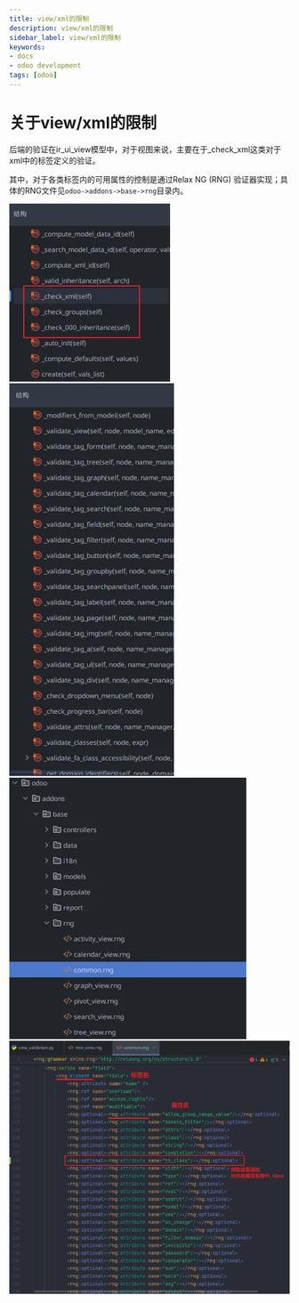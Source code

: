 ```yaml
---
title: view/xml的限制
description: view/xml的限制
sidebar_label: view/xml的限制
keywords:
- docs
- odoo development
tags: [odoo]
---
```


# 关于view/xml的限制

后端的验证在ir_ui_view模型中，对于视图来说，主要在于_check_xml这类对于xml中的标签定义的验证。

其中，对于各类标签内的可用属性的控制是通过Relax NG (RNG) 验证器实现；具体的RNG文件见`odoo->addons->base->rng`目录内。

![](../_images/view_and_xml_restrictions_1.png)
![](../_images/view_and_xml_restrictions_2.png)
![](../_images/view_and_xml_restrictions_3.png)
![](../_images/view_and_xml_restrictions_4.png)


